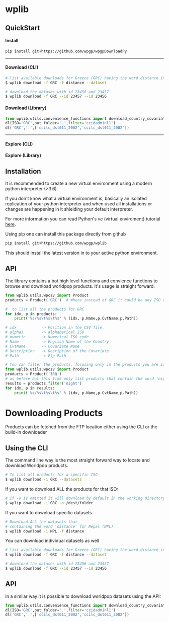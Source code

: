 
wplib
=====


QuickStart
-----

#### Install

```bash
pip install git+https://github.com/wpgp/wpgpDownloadPy
```
----
#### Download (CLI)

```bash
# list available downloads for Greece (GRC) having the word distance in their description.
$ wplib download -f GRC -f distance --dataset

# download the datases with id 23456 and 23457
$ wplib download -f GRC --id 23457 --id 23456
```

#### Download (Library)
```python
from wplib.utils.convenience_functions import download_country_covariates as dl
dl(ISO='GRC',out_folder='.',filter='ccidadminl1')
dl('GRC','.',['ccilc_dst011_2002','ccilc_dst011_2002'])
``` 
----
#### Explore (CLI)

#### Explore (Library)

Installation
------------

It is recommended to create a new virtual environment using a modern python interpreter (>3.6).

If you don't know what a virtual environment is, basically an isolated replication of your python interpreter
and when used all installations or changes are happening in it shielding your default interpreter.

For more information you can read Python's ve (virtual enviroment) tutorial [here][1].

Using pip one can install this package directly from github

```bash
pip install git+https://github.com/wpgp/wplib
```

This should install the latest version in to your active python environment.


API
---

The library contains a bot high level functions and convience functions to browse and download worldpop products. It's usage is straight forward.

```python
from wplib.utils.wpcsv import Product
products = Product('GRC')  # Where instead of GRC it could be any ISO code.

#  to list all the products for GRC
for idx, p in products:
    print('%s/%s\t%s\t%s' % (idx, p.Name,p.CvtName,p.Path))

# idx           -> Position in the CSV file.
# alpha3        -> alphabetical ISO
# numeric       -> Numerical ISO code
# Name          -> English Name of the Country
# CvtName       -> Covariate Name
# Description   -> Desription of the Covariate
# Path          -> Ftp Path

# You can filter the products, focusing only in the products you are instrested:
from wplib.utils.wpcsv import Product
products = Product('IRQ')
# as before but this time only list products that contain the word 'night' in their description:
results = products.filter('night')
for idx, p in results:
    print('%s/%s\t%s\t%s' % (idx, p.Name,p.CvtName,p.Path))

```

Downloading Products
====================

Products can be fetched from the FTP location either using the CLI or the build-in downloader


Using the CLI
-------------

The command line way is the most straight forward way to locate and download Worldpop products. 


```bash
# To list all products for a specific ISO
$ wplib download -i GRC --datasets


```

If you want to download ALL the products for that ISO:
```bash
# if -o is omitted it will download by default in the working directory
$ wplip download -i GRC -o /dest/folder
```

If you want to download specific datasets
```bash
# Download ALL the datasets that
# containing the word 'distance' for Nepal (NPL)
$ wplib download -i NPL -f distance
```

You can download individual datasets as well
```bash
# list available downloads for Greece (GRC) having the word distance in their description.
$ wplib download -f GRC -f distance --dataset

# download the datases with id 23456 and 23457
$ wplib download -f GRC --id 23457 --id 23456
```

API
---

In a similar way it is possible to download worldpop datasets using the API:

```python
from wplib.utils.convenience_functions import download_country_covariates as dl
dl(ISO='GRC',out_folder='.',filter='ccidadminl1')
dl('GRC','.',['ccilc_dst011_2002','ccilc_dst011_2002'])
``` 



[1]: https://docs.python.org/3/tutorial/venv.html
